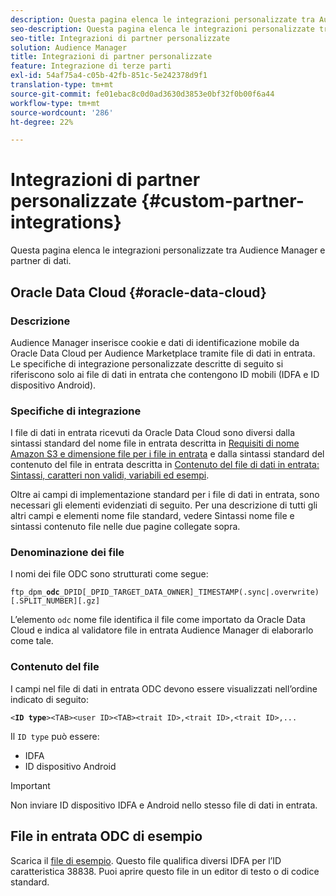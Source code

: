 ```yaml
---
description: Questa pagina elenca le integrazioni personalizzate tra Audience Manager e partner di dati.
seo-description: Questa pagina elenca le integrazioni personalizzate tra Audience Manager e partner di dati.
seo-title: Integrazioni di partner personalizzate
solution: Audience Manager
title: Integrazioni di partner personalizzate
feature: Integrazione di terze parti
exl-id: 54af75a4-c05b-42fb-851c-5e242378d9f1
translation-type: tm+mt
source-git-commit: fe01ebac8c0d0ad3630d3853e0bf32f0b00f6a44
workflow-type: tm+mt
source-wordcount: '286'
ht-degree: 22%

---
```


# Integrazioni di partner personalizzate {#custom-partner-integrations}

Questa pagina elenca le integrazioni personalizzate tra Audience Manager e partner di dati.

## Oracle Data Cloud {#oracle-data-cloud}

### Descrizione

Audience Manager inserisce cookie e dati di identificazione mobile da Oracle Data Cloud per Audience Marketplace tramite file di dati in entrata. Le specifiche di integrazione personalizzate descritte di seguito si riferiscono solo ai file di dati in entrata che contengono ID mobili (IDFA e ID dispositivo Android).

### Specifiche di integrazione

I file di dati in entrata ricevuti da Oracle Data Cloud sono diversi dalla sintassi standard del nome file in entrata descritta in [Requisiti di nome Amazon S3 e dimensione file per i file in entrata](/help/using/integration/sending-audience-data/batch-data-transfer-explained/inbound-s3-filenames.md) e dalla sintassi standard del contenuto del file in entrata descritta in [Contenuto del file di dati in entrata: Sintassi, caratteri non validi, variabili ed esempi](/help/using/integration/sending-audience-data/batch-data-transfer-explained/inbound-file-contents.md).

Oltre ai campi di implementazione standard per i file di dati in entrata, sono necessari gli elementi evidenziati di seguito. Per una descrizione di tutti gli altri campi e elementi nome file standard, vedere Sintassi nome file e sintassi contenuto file nelle due pagine collegate sopra.

### Denominazione dei file

I nomi dei file ODC sono strutturati come segue:

`ftp_dpm_`**`odc`**`_DPID[_DPID_TARGET_DATA_OWNER]_TIMESTAMP(.sync|.overwrite)[.SPLIT_NUMBER][.gz]`

L’elemento `odc` nome file identifica il file come importato da Oracle Data Cloud e indica al validatore file in entrata Audience Manager di elaborarlo come tale.

### Contenuto del file

I campi nel file di dati in entrata ODC devono essere visualizzati nell’ordine indicato di seguito:

`<`**`ID type`**`><TAB><user ID><TAB><trait ID>,<trait ID>,<trait ID>,...`

Il `ID type` può essere:

* IDFA
* ID dispositivo Android

>[!IMPORTANT]
>
>Non inviare ID dispositivo IDFA e Android nello stesso file di dati in entrata.

## File in entrata ODC di esempio

Scarica il [file di esempio](/help/using/integration/assets/ftp_dpm_odc_12345_1556223815.sync). Questo file qualifica diversi IDFA per l’ID caratteristica 38838. Puoi aprire questo file in un editor di testo o di codice standard.
